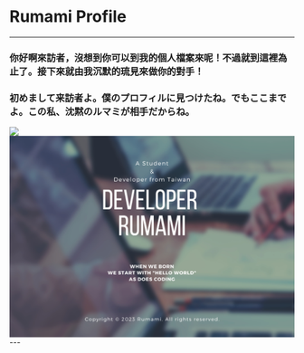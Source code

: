 # Rumami Profile
---
<p align="center"><h3><b>你好啊來訪者，沒想到你可以到我的個人檔案來呢！不過就到這裡為止了。接下來就由我沉默的琉見來做你的對手！</b></h3></p>
<p align="center"><h3><b>初めまして来訪者よ。僕のプロフィルに見つけたね。でもここまでよ。この私、沈黙のルマミが相手だからね。</b></h3></p>
<img src="https://komarev.com/ghpvc/?username=rumamitw01&color=9cfe6d" align="left">
<img src="./Github_Cover.png" align="center">
---
